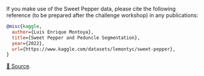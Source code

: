 If you make use of the Sweet Pepper data, please cite the following reference (to be prepared after the challenge workshop) in any publications:

``` bibtex
@misc{kaggle,
  author={Luis Enrique Montoya},
  title={Sweet Pepper and Peduncle Segmentation},
  year={2022},
  url={https://www.kaggle.com/datasets/lemontyc/sweet-pepper},
}
```

[🔗 Source](https://www.kaggle.com/datasets/lemontyc/sweet-pepper).
